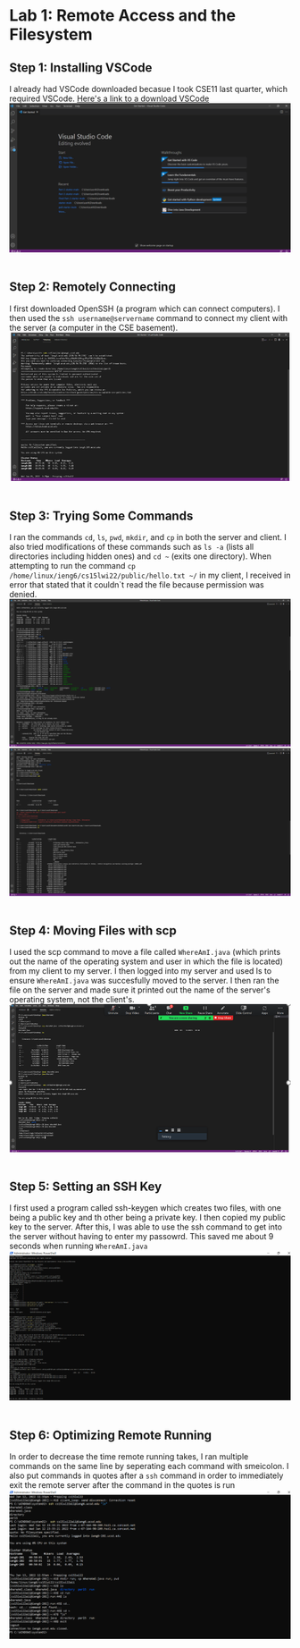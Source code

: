 # Lab 1: Remote Access and the Filesystem
## Step 1: Installing VSCode <br />
I already had VSCode downloaded becasue I took CSE11 last quarter, which required VSCode.
[Here's a link to a download VSCode](https://code.visualstudio.com/download)
![Image](im1.png) 
&nbsp;


## Step 2: Remotely Connecting <br />
I first downloaded OpenSSH (a program which can connect computers).  I then used the `ssh username@servername` command to connect my client with the server (a computer in the CSE basement).
![Image](im2.png)
&nbsp;

## Step 3: Trying Some Commands <br />
I ran the commands `cd`, `ls`, `pwd`, `mkdir`, and `cp` in both the server and client.  I also tried modifications of these commands such as `ls -a` (lists all directories including hidden ones) and `cd ~` (exits one directory).  When attempting to run the command `cp /home/linux/ieng6/cs15lwi22/public/hello.txt ~/` in my client, I received in error that stated that it couldn`t read the file because permission was denied.
![Image](im31.png)
![Image](im32.png)
&nbsp;

## Step 4: Moving Files with scp <br />
I used the scp command to move a file called `WhereAmI.java` (which prints out the name of the operating system and user in which the file is located) from my client to my server. I then logged into my server and used ls to ensure `WhereAmI.java` was succesfully moved to the server.  I then ran the file on the server and made sure it printed out the name of the server's operating system, not the client's.
![Image](im4.png) 
&nbsp;

## Step 5: Setting an SSH Key <br />
I first used a program called ssh-keygen which creates two files, with one being a public key and th other being a private key. I then copied my public key to the server. After this, I was able to use the ssh command to get into the server without having to enter my passowrd.  This saved me about 9 seconds when running `WhereAmI.java` 
![Image](im5.png) 
&nbsp;


## Step 6: Optimizing Remote Running <br />
In order to decrease the time remote running takes, I ran multiple commands on the same line by seperating each command with smeicolon. I also put commands in quotes after a `ssh` command in order to immediately exit the remote server after the command in the quotes is run
![Image](im6.png) 
